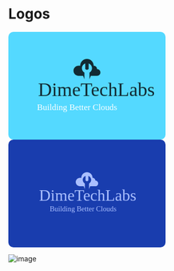 # Logos

<div><svg xmlns="http://www.w3.org/2000/svg" viewBox="0 0 315 215" class="svg-logo" width="315" height="215" style="height: auto;"><rect rx="10" ry="10" width="100%" height="100%" fill="rgba(84, 217, 255, 1.0)"></rect><g data-element="wrapper" transform="translate(62.99999999999852 45.999999999999034) scale(0.6000000000000094)"><g><g data-element="icon" transform="scale(0.15) translate(750 13.333333333333343)"><path id="color_x5F_1_9_" fill="rgba(18, 43, 51, 1.0)" d="M525,300c0-41.422-33.578-75-75-75c0-82.843-67.157-150-150-150s-150,67.157-150,150    h-37.5C50.368,225,0,275.368,0,337.5C0,399.632,50.368,450,112.5,450h101.25l30,75v-75v-18.75v-52.588    c-33.617-19.454-56.25-55.779-56.25-97.412c0-48.979,31.311-90.626,75-106.073V300l37.5,18.75L337.5,300V175.177    c43.69,15.447,75,57.094,75,106.073c0,41.634-22.633,77.958-56.25,97.412v52.588V450v75l30-75H525c41.422,0,75-33.578,75-75    S566.422,300,525,300z"></path></g><text transform="translate(-5.90625 136.75)" fill="rgba(18, 43, 51, 1.0)" font-family="Staatliches" font-size="64" data-element="company-name" dx="0 0 0 0 0 0 0 0 0 0 0 0">DimeTechLabs</text><text transform="translate(-9.21875 183.75)" fill="rgba(255, 255, 255, 1.0)" font-family="JP RocknRoll One" font-size="28.8" data-element="slogan" dx="0 0 0 0 0 0 0 0 0 0 0 0 0 0 0 0 0 0 0 0 0 0">Building Better Clouds</text></g></g></svg></div>

<div><svg xmlns="http://www.w3.org/2000/svg" viewBox="0 0 315 215" class="svg-logo" width="315" height="215" style="height: auto;"><rect rx="10" ry="10" width="100%" height="100%" fill="rgba(25, 61, 174, 1.0)"></rect><g data-element="wrapper" transform="translate(78.74999999999854 56.24999999999904) scale(0.5000000000000093)"><g><g data-element="icon" transform="scale(0.15) translate(750 40)"><path id="color_x5F_1_9_" fill="rgba(170, 191, 255, 1.0)" d="M525,300c0-41.422-33.578-75-75-75c0-82.843-67.157-150-150-150s-150,67.157-150,150    h-37.5C50.368,225,0,275.368,0,337.5C0,399.632,50.368,450,112.5,450h101.25l30,75v-75v-18.75v-52.588    c-33.617-19.454-56.25-55.779-56.25-97.412c0-48.979,31.311-90.626,75-106.073V300l37.5,18.75L337.5,300V175.177    c43.69,15.447,75,57.094,75,106.073c0,41.634-22.633,77.958-56.25,97.412v52.588V450v75l30-75H525c41.422,0,75-33.578,75-75    S566.422,300,525,300z"></path></g><text transform="translate(-34.5 130.75)" fill="rgba(170, 191, 255, 1.0)" font-family="Nanum Gothic Coding" font-size="64" data-element="company-name" dx="0 0 0 0 0 0 0 0 0 0 0 0">DimeTechLabs</text><text transform="translate(8.4140625 172.75)" fill="rgba(170, 191, 255, 1.0)" font-family="Taviraj" font-size="28.8" data-element="slogan" dx="0 0 0 0 0 0 0 0 0 0 0 0 0 0 0 0 0 0 0 0 0 0">Building Better Clouds</text></g></g></svg></div>

![image](https://user-images.githubusercontent.com/10742925/224742041-1096c63c-94d4-4b70-ae21-c3d83800c695.png)
